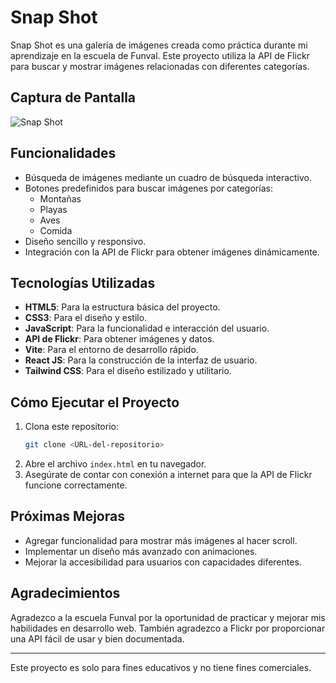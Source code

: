 # Snap Shot

Snap Shot es una galería de imágenes creada como práctica durante mi aprendizaje en la escuela de Funval. Este proyecto utiliza la API de Flickr para buscar y mostrar imágenes relacionadas con diferentes categorías.

## Captura de Pantalla

![Snap Shot](![image](https://github.com/user-attachments/assets/c692bc44-233c-4905-8204-6ec36ec17fc1))

## Funcionalidades

- Búsqueda de imágenes mediante un cuadro de búsqueda interactivo.
- Botones predefinidos para buscar imágenes por categorías:
  - Montañas
  - Playas
  - Aves
  - Comida
- Diseño sencillo y responsivo.
- Integración con la API de Flickr para obtener imágenes dinámicamente.

## Tecnologías Utilizadas

- **HTML5**: Para la estructura básica del proyecto.
- **CSS3**: Para el diseño y estilo.
- **JavaScript**: Para la funcionalidad e interacción del usuario.
- **API de Flickr**: Para obtener imágenes y datos.
- **Vite**: Para el entorno de desarrollo rápido.
- **React JS**: Para la construcción de la interfaz de usuario.
- **Tailwind CSS**: Para el diseño estilizado y utilitario.

## Cómo Ejecutar el Proyecto

1. Clona este repositorio:
   ```bash
   git clone <URL-del-repositorio>
   ```
2. Abre el archivo `index.html` en tu navegador.
3. Asegúrate de contar con conexión a internet para que la API de Flickr funcione correctamente.

## Próximas Mejoras

- Agregar funcionalidad para mostrar más imágenes al hacer scroll.
- Implementar un diseño más avanzado con animaciones.
- Mejorar la accesibilidad para usuarios con capacidades diferentes.

## Agradecimientos

Agradezco a la escuela Funval por la oportunidad de practicar y mejorar mis habilidades en desarrollo web. También agradezco a Flickr por proporcionar una API fácil de usar y bien documentada.

---

Este proyecto es solo para fines educativos y no tiene fines comerciales.
